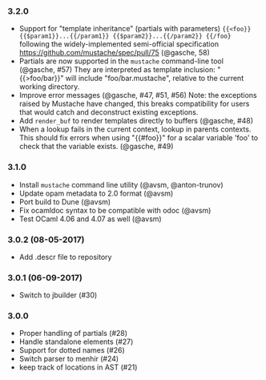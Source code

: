 ### 3.2.0

* Support for "template inheritance" (partials with parameters)
  `{{<foo}} {{$param1}}...{{/param1}} {{$param2}}...{{/param2}} {{/foo}`
  following the widely-implemented semi-official specification
    https://github.com/mustache/spec/pull/75
  (@gasche, 58)
* Partials are now supported in the `mustache` command-line tool (@gasche, #57)
  They are interpreted as template inclusion: "{{>foo/bar}}" will include
  "foo/bar.mustache", relative to the current working directory.
* Improve error messages (@gasche, #47, #51, #56)
  Note: the exceptions raised by Mustache have changed, this breaks
  compatibility for users that would catch and deconstruct existing
  exceptions.
* Add `render_buf` to render templates directly to buffers (@gasche, #48)
* When a lookup fails in the current context, lookup in parents contexts.
  This should fix errors when using "{{#foo}}" for a scalar variable
  'foo' to check that the variable exists.
  (@gasche, #49)

### 3.1.0

* Install `mustache` command line utility (@avsm, @anton-trunov)
* Update opam metadata to 2.0 format (@avsm)
* Port build to Dune (@avsm)
* Fix ocamldoc syntax to be compatible with odoc (@avsm)
* Test OCaml 4.06 and 4.07 as well (@avsm)

### 3.0.2 (08-05-2017)

* Add .descr file to repository

### 3.0.1 (06-09-2017)

* Switch to jbuilder (#30)

### 3.0.0

* Proper handling of partials (#28)
* Handle standalone elements (#27)
* Support for dotted names (#26)
* Switch parser to menhir (#24)
* keep track of locations in AST (#21)
